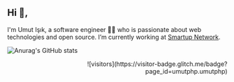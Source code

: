 ## Hi 👋, 
I'm Umut Işık, a software engineer 👨‍💻 who is passionate about web technologies and open source. I’m currently working at [Smartup Network](https://smartup.network/).

![Anurag's GitHub stats](https://github-readme-stats.vercel.app/api?username=umutphp&show_icons=true&theme=dark&hide_rank=true&hide_title=true&theme=vue&hide_border=true&layout=compact)

<p style="text-align:right">
![visitors](https://visitor-badge.glitch.me/badge?page_id=umutphp.umutphp)
</p>
